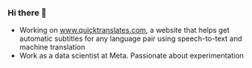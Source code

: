 ### Hi there 👋

-  Working on www.quicktranslates.com, a website that helps get automatic subtitles for any language pair using speech-to-text and machine translation
- Work as a data scientist at Meta. Passionate about experimentation
